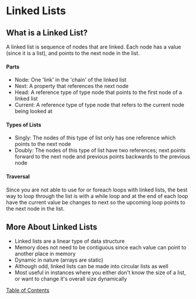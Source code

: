 # Linked Lists

## What is a Linked List?
A linked list is sequence of nodes that are linked. Each node has a value (since it is a list), and points to the next node in the list.

#### Parts
- Node: One 'link' in the 'chain' of the linked list
- Next: A property that references the next node
- Head: A reference type of type node that points to the first node of a linked list
- Current: A reference type of type node that refers to the current node being looked at

#### Types of Lists
- Singly: The nodes of this type of list only has one reference which points to the next node
- Doubly: The nodes of this type of list have two references; next points forward to the next node and previous points backwards to the previous node

#### Traversal
Since you are not able to use for or foreach loops with linked lists, the best way to loop through the list is with a while loop and at the end of each loop have the current value be changes to next so the upcoming loop points to the next node in the list.

## More About Linked Lists
- Linked lists are a linear type of data structure
- Memory does not need to be contiguous since each value can point to another place in memory
- Dynamic in nature (arrays are static)
- Although odd, linked lists can be made into circular lists as well
- Most useful in instances where you either don't know the size of a list, or want to change it's overall size dynamically



[Table of Contents](README.md)